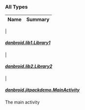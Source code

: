 

### All Types

| Name | Summary |
|---|---|
|

##### [danbroid.lib1.Library1](../danbroid.lib1/-library1/index.md)


|

##### [danbroid.lib2.Library2](../danbroid.lib2/-library2/index.md)


|

##### [danbroid.jitpackdemo.MainActivity](../danbroid.jitpackdemo/-main-activity/index.md)

The main activity


